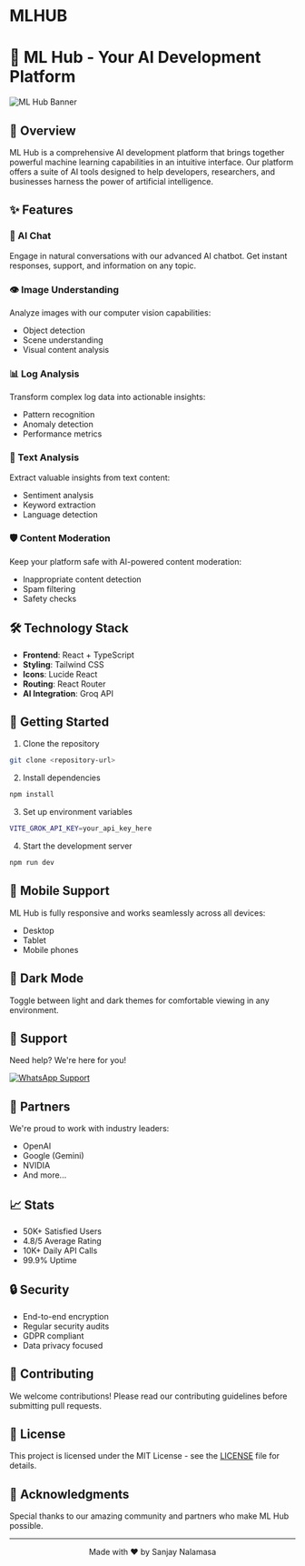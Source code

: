 # MLHUB
# 🧠 ML Hub - Your AI Development Platform

![ML Hub Banner](https://images.unsplash.com/photo-1677442136019-21780ecad995?auto=format&fit=crop&q=80&w=1200&h=400)

## 🚀 Overview

ML Hub is a comprehensive AI development platform that brings together powerful machine learning capabilities in an intuitive interface. Our platform offers a suite of AI tools designed to help developers, researchers, and businesses harness the power of artificial intelligence.

## ✨ Features

### 🤖 AI Chat
Engage in natural conversations with our advanced AI chatbot. Get instant responses, support, and information on any topic.

### 👁️ Image Understanding
Analyze images with our computer vision capabilities:
- Object detection
- Scene understanding
- Visual content analysis

### 📊 Log Analysis
Transform complex log data into actionable insights:
- Pattern recognition
- Anomaly detection
- Performance metrics

### 📝 Text Analysis
Extract valuable insights from text content:
- Sentiment analysis
- Keyword extraction
- Language detection

### 🛡️ Content Moderation
Keep your platform safe with AI-powered content moderation:
- Inappropriate content detection
- Spam filtering
- Safety checks

## 🛠️ Technology Stack

- **Frontend**: React + TypeScript
- **Styling**: Tailwind CSS
- **Icons**: Lucide React
- **Routing**: React Router
- **AI Integration**: Groq API

## 🚀 Getting Started

1. Clone the repository
```bash
git clone <repository-url>
```

2. Install dependencies
```bash
npm install
```

3. Set up environment variables
```bash
VITE_GROK_API_KEY=your_api_key_here
```

4. Start the development server
```bash
npm run dev
```

## 📱 Mobile Support

ML Hub is fully responsive and works seamlessly across all devices:
- Desktop
- Tablet
- Mobile phones

## 🌙 Dark Mode

Toggle between light and dark themes for comfortable viewing in any environment.

## 🤝 Support

Need help? We're here for you!

[![WhatsApp Support](https://img.shields.io/badge/WhatsApp-25D366?style=for-the-badge&logo=whatsapp&logoColor=white)](https://wa.me/918919753387)

## 🤝 Partners

We're proud to work with industry leaders:

- OpenAI
- Google (Gemini)
- NVIDIA
- And more...

## 📈 Stats

- 50K+ Satisfied Users
- 4.8/5 Average Rating
- 10K+ Daily API Calls
- 99.9% Uptime

## 🔒 Security

- End-to-end encryption
- Regular security audits
- GDPR compliant
- Data privacy focused

## 🌟 Contributing

We welcome contributions! Please read our contributing guidelines before submitting pull requests.

## 📄 License

This project is licensed under the MIT License - see the [LICENSE](LICENSE) file for details.

## 🙏 Acknowledgments

Special thanks to our amazing community and partners who make ML Hub possible.

---

<p align="center">Made with ❤️ by Sanjay Nalamasa</p>
